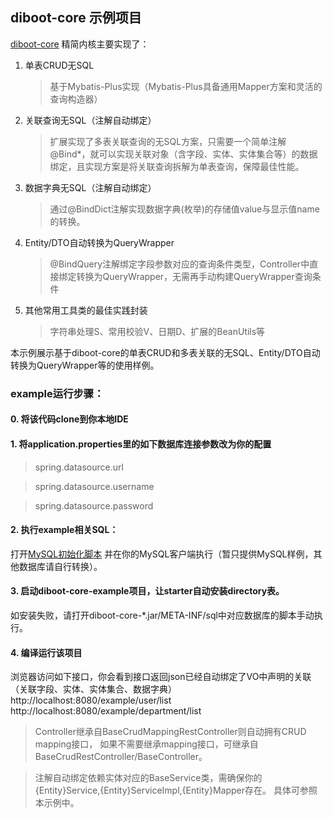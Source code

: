 ## diboot-core 示例项目

[diboot-core](https://github.com/dibo-software/diboot-v2/tree/master/diboot-core) 精简内核主要实现了：
1. 单表CRUD无SQL
   > 基于Mybatis-Plus实现（Mybatis-Plus具备通用Mapper方案和灵活的查询构造器）
2. 关联查询无SQL（注解自动绑定）
   > 扩展实现了多表关联查询的无SQL方案，只需要一个简单注解@Bind*，就可以实现关联对象（含字段、实体、实体集合等）的数据绑定，且实现方案是将关联查询拆解为单表查询，保障最佳性能。
3. 数据字典无SQL（注解自动绑定）
   > 通过@BindDict注解实现数据字典(枚举)的存储值value与显示值name的转换。
4. Entity/DTO自动转换为QueryWrapper
   > @BindQuery注解绑定字段参数对应的查询条件类型，Controller中直接绑定转换为QueryWrapper，无需再手动构建QueryWrapper查询条件
5. 其他常用工具类的最佳实践封装
   > 字符串处理S、常用校验V、日期D、扩展的BeanUtils等
   
本示例展示基于diboot-core的单表CRUD和多表关联的无SQL、Entity/DTO自动转换为QueryWrapper等的使用样例。

### example运行步骤：

#### 0. 将该代码clone到你本地IDE

#### 1. 将application.properties里的如下数据库连接参数改为你的配置
>   spring.datasource.url

>   spring.datasource.username

>   spring.datasource.password

#### 2. 执行example相关SQL：
打开[MySQL初始化脚本](https://github.com/dibo-software/diboot-v2-example/blob/master/diboot-core-example/src/main/resources/META-INF/sql/init-mysql.sql)
并在你的MySQL客户端执行（暂只提供MySQL样例，其他数据库请自行转换）。

#### 3. 启动diboot-core-example项目，让starter自动安装directory表。
如安装失败，请打开diboot-core-*.jar/META-INF/sql中对应数据库的脚本手动执行。

#### 4. 编译运行该项目
浏览器访问如下接口，你会看到接口返回json已经自动绑定了VO中声明的关联（关联字段、实体、实体集合、数据字典）
http://localhost:8080/example/user/list
http://localhost:8080/example/department/list

> Controller继承自BaseCrudMappingRestController则自动拥有CRUD mapping接口，
如果不需要继承mapping接口，可继承自BaseCrudRestController/BaseController。

> 注解自动绑定依赖实体对应的BaseService类，需确保你的{Entity}Service,{Entity}ServiceImpl,{Entity}Mapper存在。
具体可参照本示例中。
